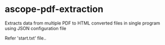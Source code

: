 # ascope-pdf-extraction
Extracts data from multiple PDF to HTML converted files in single program using JSON configuration file

Refer 'start.txt' file..
